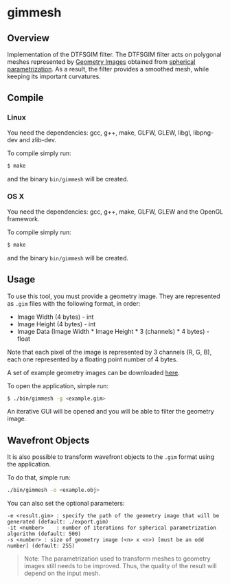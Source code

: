 # gimmesh

## Overview

Implementation of the DTFSGIM filter. The DTFSGIM filter acts on polygonal meshes represented by [Geometry Images](http://hhoppe.com/proj/gim/) obtained from [spherical parametrization](http://hhoppe.com/proj/sphereparam/). As a result, the filter provides a smoothed mesh, while keeping its important curvatures.

## Compile

### Linux

You need the dependencies: gcc, g++, make, GLFW, GLEW, libgl, libpng-dev and zlib-dev.

To compile simply run:

```bash
$ make
```

and the binary `bin/gimmesh` will be created.

### OS X

You need the dependencies: gcc, g++, make, GLFW, GLEW and the OpenGL framework.

To compile simply run:

```bash
$ make
```

and the binary `bin/gimmesh` will be created.

## Usage

To use this tool, you must provide a geometry image. They are represented as `.gim` files with the following format, in order:

- Image Width (4 bytes) - int
- Image Height (4 bytes) - int
- Image Data (Image Width * Image Height * 3 (channels) * 4 bytes) - float

Note that each pixel of the image is represented by 3 channels (R, G, B), each one represented by a floating point number of 4 bytes.

A set of example geometry images can be downloaded [here](https://drive.google.com/open?id=1WhLlYtdOW1U3c6WDZaM5dkaWJcE5KFs3).

To open the application, simple run:

```bash
$ ./bin/gimmesh -g <example.gim>
```

An iterative GUI will be opened and you will be able to filter the geometry image.

## Wavefront Objects

It is also possible to transform wavefront objects to the `.gim` format using the application.

To do that, simple run:

```bash
./bin/gimmesh -o <example.obj>
```

You can also set the optional parameters:

```
-e <result.gim>	: specify the path of the geometry image that will be generated (default: ./export.gim)
-it <number>	: number of iterations for spherical parametrization algorithm (default: 500)
-s <number>	: size of geometry image (<n> x <n>) [must be an odd number] (default: 255)
```

> Note: The parametrization used to transform meshes to geometry images still needs to be improved. Thus, the quality of the result will depend on the input mesh.
